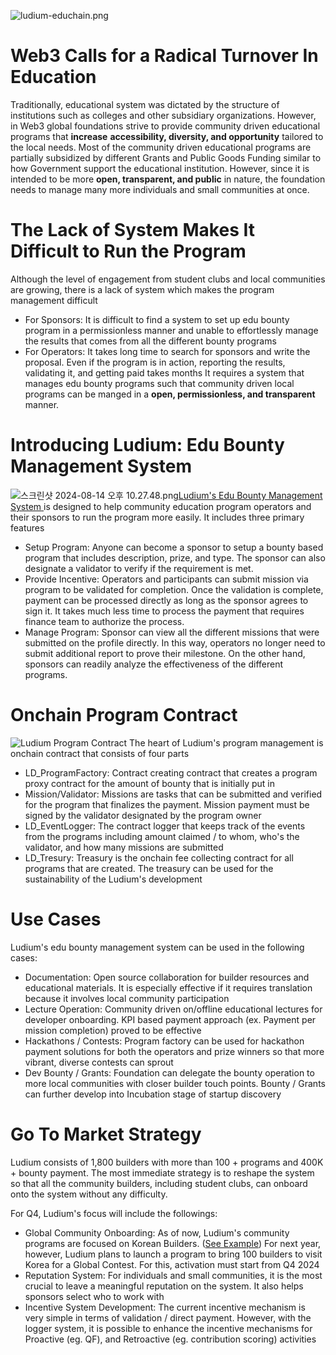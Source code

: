 ![ludium-educhain.png](https://cdn.dorahacks.io/static/files/191515946df7ca85aa086294a18b0111.png)

# Web3 Calls for a Radical Turnover In Education
Traditionally, educational system was dictated by the structure of institutions such as colleges and other subsidiary organizations. However, in Web3 global foundations strive to provide community driven educational programs that **increase** **accessibility, diversity, and opportunity** tailored to the local needs. Most of the community driven educational programs are partially subsidized by different Grants and Public Goods Funding similar to how Government support the educational institution. However, since it is intended to be more **open, transparent, and public** in nature, the foundation needs to manage many more individuals and small communities at once.

# The Lack of System Makes It Difficult to Run the Program
Although the level of engagement from student clubs and local communities are growing, there is a lack of system which makes the program management difficult
- For Sponsors: It is difficult to find a system to set up edu bounty program in a permissionless manner and unable to effortlessly manage the results that comes from all the different bounty programs
- For Operators: It takes long time to search for sponsors and write the proposal. Even if the program is in action, reporting the results, validating it, and getting paid takes months 
It requires a system that manages edu bounty programs such that community driven local programs can be manged in a **open, permissionless, and transparent** manner.

# Introducing Ludium: Edu Bounty Management System
![스크린샷 2024-08-14 오후 10.27.48.png](https://i.ibb.co/x7LJNXT/2024-08-14-10-27-48.png)[Ludium's Edu Bounty Management System](https://edupyramid.online/)[ ](http://hackathemy.me:3002/profile)is designed to help community education program operators and their sponsors to run the program more easily. It includes three primary features

- Setup Program: Anyone can become a sponsor to setup a bounty based program that includes description, prize, and type. The sponsor can also designate a validator to verify if the requirement is met.
- Provide Incentive: Operators and participants can submit mission via program to be validated for completion. Once the validation is complete, payment can be processed directly as long as the sponsor agrees to sign it. It takes much less time to process the payment that requires finance team to authorize the process.
- Manage Program: Sponsor can view all the different missions that were submitted on the profile directly. In this way, operators no longer need to submit additional report to prove their milestone. On the other hand, sponsors can readily analyze the effectiveness of the different programs.

# Onchain Program Contract
![Ludium Program Contract](https://cdn.dorahacks.io/static/files/19187470a697e2d6ce71fb04f38841ad.png)
The heart of Ludium's program management is onchain contract that consists of four parts
- LD_ProgramFactory: Contract creating contract that creates a program proxy contract for the amount of bounty that is initially put in
- Mission/Validator: Missions are tasks that can be submitted and verified for the program that finalizes the payment. Mission payment must be signed by the validator designated by the program owner
- LD_EventLogger: The contract logger that keeps track of the events from the programs including amount claimed / to whom, who's the validator, and how many missions are submitted
- LD_Tresury: Treasury is the onchain fee collecting contract for all programs that are created. The treasury can be used for the sustainability of the Ludium's development

# Use Cases
Ludium's edu bounty management system can be used in the following cases:
- Documentation: Open source collaboration for builder resources and educational materials. It is especially effective if it requires translation because it involves local community participation
- Lecture Operation: Community driven on/offline educational lectures for developer onboarding. KPI based payment approach (ex. Payment per mission completion) proved to be effective
- Hackathons / Contests: Program factory can be used for hackathon payment solutions for both the operators and prize winners so that more vibrant, diverse contests can sprout
- Dev Bounty / Grants: Foundation can delegate the bounty operation to more local communities with closer builder touch points. Bounty / Grants can further develop into Incubation stage of startup discovery

# Go To Market Strategy
Ludium consists of 1,800 builders with more than 100 + programs and 400K + bounty payment. The most immediate strategy is to reshape the system so that all the community builders, including student clubs, can onboard onto the system without any difficulty.

For Q4, Ludium's focus will include the followings:
- Global Community Onboarding: As of now, Ludium's community programs are focused on Korean Builders. ([See Example](https://docs.google.com/presentation/d/1aRUhaZzvjIUrL3JK9VZ-TjZOB37HDcARzUHMYBDA4QE/edit?usp=sharing)) For next year, however, Ludium plans to launch a program to bring 100 builders to visit Korea for a Global Contest. For this, activation must start from Q4 2024
- Reputation System: For individuals and small communities, it is the most crucial to leave a meaningful reputation on the system. It also helps sponsors select who to work with
- Incentive System Development: The current incentive mechanism is very simple in terms of validation / direct payment. However, with the logger system, it is possible to enhance the incentive mechanisms for Proactive (eg. QF), and Retroactive (eg. contribution scoring) activities
